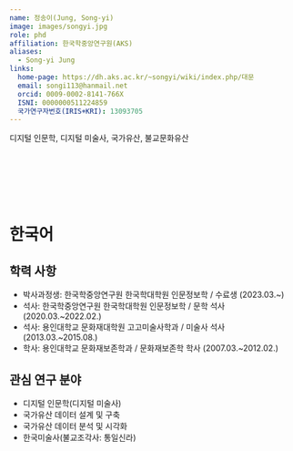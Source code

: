 ```yaml
---
name: 정송이(Jung, Song-yi)
image: images/songyi.jpg
role: phd
affiliation: 한국학중앙연구원(AKS)
aliases:
  - Song-yi Jung
links:
  home-page: https://dh.aks.ac.kr/~songyi/wiki/index.php/대문
  email: songi113@hanmail.net
  orcid: 0009-0002-8141-766X
  ISNI: 0000000511224859
  국가연구자번호(IRIS+KRI): 13093705
---
```

디지털 인문학, 디지털 미술사, 국가유산, 불교문화유산

<br>
<br>
<br>
<br>
<br>

# 한국어

## 학력 사항
* 박사과정생: 한국학중앙연구원 한국학대학원 인문정보학 / 수료생 (2023.03.~)
* 석사: 한국학중앙연구원 한국학대학원 인문정보학 / 문학 석사 (2020.03.~2022.02.)
* 석사: 용인대학교 문화재대학원 고고미술사학과 / 미술사 석사 (2013.03.~2015.08.)
* 학사: 용인대학교 문화재보존학과 / 문화재보존학 학사 (2007.03.~2012.02.)

## 관심 연구 분야
* 디지털 인문학(디지털 미술사)
* 국가유산 데이터 설계 및 구축
* 국가유산 데이터 분석 및 시각화
* 한국미술사(불교조각사: 통일신라)
